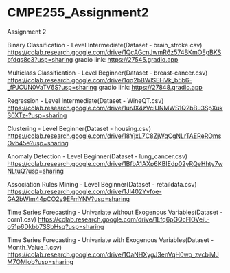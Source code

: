 # CMPE255_Assignment2
Assignment 2

Binary Classification - Level Intermediate(Dataset - brain_stroke.csv)    
https://colab.research.google.com/drive/1QcAGcnJwmR6z574BKmOEgBKSbfdqs8c3?usp=sharing
gradio link: https://27545.gradio.app

Multiclass Classification - Level Beginner(Dataset - breast-cancer.csv)     
https://colab.research.google.com/drive/1qq2bBWlSEHVk_b5b6-_fPJCUN0VaTV6S?usp=sharing
gradio link: https://27848.gradio.app 

Regression - Level Intermediate(Dataset - WineQT.csv)            
https://colab.research.google.com/drive/1urJX4zVciUNMWS1Q2bBu3SpXukS0XTz-?usp=sharing 

Clustering - Level Beginner(Dataset - housing.csv)            
https://colab.research.google.com/drive/18YjxL7C8ZjWqCgNLrTAEReROmsOvb45e?usp=sharing  

Anomaly Detection - Level Beginner(Dataset - lung_cancer.csv)      
https://colab.research.google.com/drive/1BfbA1AXp6KBIEdp02yRQeHhty7wNLtuQ?usp=sharing 

Association Rules Mining - Level Beginner(Dataset - retaildata.csv)
https://colab.research.google.com/drive/1Jl402Yvfoe-GA2bWlm44pCO2y9EFmYNV?usp=sharing

Time Series Forecasting - Univariate without Exogenous Variables(Dataset - corn1.csv) 
https://colab.research.google.com/drive/1Lfq6pGQcFlOVeiL-o51p6Dkbb7SSbHsq?usp=sharing

Time Series Forecasting - Univariate with Exogenous Variables(Dataset - Month_Value_1.csv) 
https://colab.research.google.com/drive/1OaNHXygJ3enVqH0wo_zvcbiMJM7OMlob?usp=sharing
